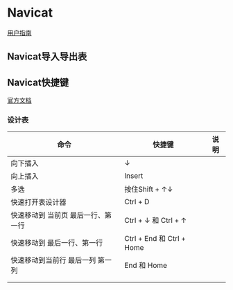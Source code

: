 # Navicat

[用户指南](http://www.navicat.com.cn/manual/online_manual/cn/navicat/win_manual/#/cover)

## Navicat导入导出表

 

## Navicat快捷键

[官方文档](http://www.navicat.com.cn/manual/online_manual/cn/navicat/win_manual/#/hot_keys)

### 设计表

| 命令                               | 快捷键                    | 说明 |
| ---------------------------------- | ------------------------- | ---- |
| 向下插入                           | ↓                         |      |
| 向上插入                           | Insert                    |      |
| 多选                               | 按住Shift + ↑↓            |      |
| 快速打开表设计器                   | Ctrl + D                  |      |
| 快速移动到 当前页 最后一行、第一行 | Ctrl + ↓ 和 Ctrl + ↑      |      |
| 快速移动到  最后一行、第一行       | Ctrl + End 和 Ctrl + Home |      |
| 快速移动到当前行  最后一列 第一列  | End 和 Home               |      |
|                                    |                           |      |
|                                    |                           |      |

